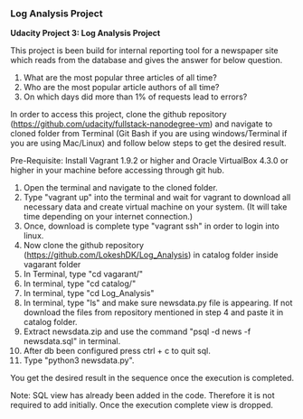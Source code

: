 ### Log Analysis Project
**Udacity Project 3: Log Analysis Project**

This project is been build for internal reporting tool for a newspaper site which reads from the database and gives the answer for below question.
1. What are the most popular three articles of all time?
2. Who are the most popular article authors of all time?
3. On which days did more than 1% of requests lead to errors?

In order to access this project, clone the github repository (https://github.com/udacity/fullstack-nanodegree-vm) and navigate to cloned folder from 
Terminal (Git Bash if you are using windows/Terminal if you are using Mac/Linux) and follow below steps to get the desired result.

Pre-Requisite: Install Vagrant 1.9.2 or higher and Oracle VirtualBox 4.3.0 or higher in your machine before accessing through git hub.

1. Open the terminal and navigate to the cloned folder.
2. Type "vagrant up" into the terminal and wait for vagrant to download all necessary data and create virtual machine on your system. (It will take time depending on your internet connection.)
3. Once, download is complete type "vagrant ssh" in order to login into linux.
4. Now clone the github repository (https://github.com/LokeshDK/Log_Analysis) in catalog folder inside vagarant folder
5. In Terminal, type "cd vagarant/"
6. In terminal, type "cd catalog/"
7. In terminal, type "cd Log_Analysis"
8. In terminal, type "ls" and make sure newsdata.py file is appearing. If not download the files from repository mentioned in step 4 and paste it in catalog folder.
9. Extract newsdata.zip and use the command "psql -d news -f newsdata.sql" in terminal.
10. After db been configured press ctrl + c to quit sql.
11. Type "python3 newsdata.py".

You get the desired result in the sequence once the execution is completed.

Note: SQL view has already been added in the code. Therefore it is not required to add initially. Once the execution complete view is dropped.
